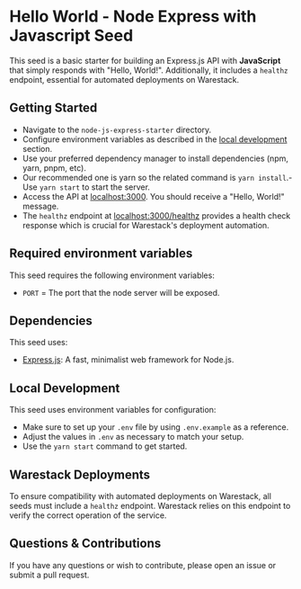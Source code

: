 # Hello World - Node Express with Javascript Seed

This seed is a basic starter for building an Express.js API with **JavaScript** that simply responds with "Hello,
World!". Additionally, it includes a `healthz` endpoint, essential for automated deployments on Warestack.

## Getting Started

- Navigate to the `node-js-express-starter` directory.
- Configure environment variables as described in the [local development](#local-development) section.
- Use your preferred dependency manager to install dependencies (npm, yarn, pnpm, etc).
- Our recommended one is yarn so the related command is `yarn install`.- Use `yarn start` to start the server.
- Access the API at [localhost:3000](http://localhost:3000). You should receive a "Hello, World!" message.
- The `healthz` endpoint at [localhost:3000/healthz](http://localhost:3000/healthz) provides a health check response
  which is crucial for Warestack's deployment automation.

## Required environment variables

This seed requires the following environment variables:

- `PORT` = The port that the node server will be exposed.

## Dependencies

This seed uses:

- [Express.js](https://expressjs.com/): A fast, minimalist web framework for Node.js.

## Local Development

This seed uses environment variables for configuration:

- Make sure to set up your `.env` file by using `.env.example` as a reference.
- Adjust the values in `.env` as necessary to match your setup.
- Use the `yarn start` command to get started.

## Warestack Deployments

To ensure compatibility with automated deployments on Warestack, all seeds must include a `healthz` endpoint. Warestack
relies on this endpoint to verify the correct operation of the service.

## Questions & Contributions

If you have any questions or wish to contribute, please open an issue or submit a pull request.
